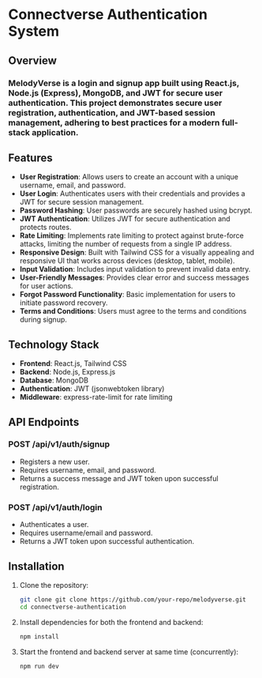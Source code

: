 # Connectverse Authentication System

## Overview

### MelodyVerse is a login and signup app built using React.js, Node.js (Express), MongoDB, and JWT for secure user authentication. This project demonstrates secure user registration, authentication, and JWT-based session management, adhering to best practices for a modern full-stack application.



## Features

- **User Registration**: Allows users to create an account with a unique username, email, and password.
- **User Login**: Authenticates users with their credentials and provides a JWT for secure session management.
- **Password Hashing**: User passwords are securely hashed using bcrypt.
- **JWT Authentication**: Utilizes JWT for secure authentication and protects routes.
- **Rate Limiting**: Implements rate limiting to protect against brute-force attacks, limiting the number of requests from a single IP address.
- **Responsive Design**: Built with Tailwind CSS for a visually appealing and responsive UI that works across devices (desktop, tablet, mobile).
- **Input Validation**: Includes input validation to prevent invalid data entry.
- **User-Friendly Messages**: Provides clear error and success messages for user actions.
- **Forgot Password Functionality**: Basic implementation for users to initiate password recovery.
- **Terms and Conditions**: Users must agree to the terms and conditions during signup.

## Technology Stack

- **Frontend**: React.js, Tailwind CSS
- **Backend**: Node.js, Express.js
- **Database**: MongoDB
- **Authentication**: JWT (jsonwebtoken library)
- **Middleware**: express-rate-limit for rate limiting

## API Endpoints

### POST /api/v1/auth/signup
- Registers a new user.
- Requires username, email, and password.
- Returns a success message and JWT token upon successful registration.

### POST /api/v1/auth/login
- Authenticates a user.
- Requires username/email and password.
- Returns a JWT token upon successful authentication.

## Installation

1. Clone the repository:
   ```bash
   git clone git clone https://github.com/your-repo/melodyverse.git
   cd connectverse-authentication
    ```
2. Install dependencies for both the frontend and backend:
    ```bash
   npm install
    ```
3. Start the frontend and backend server at same time (concurrently):
    ```bash
   npm run dev
    ```